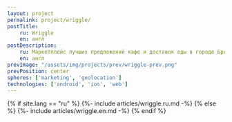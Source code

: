 ```yaml
---
layout: project
permalink: project/wriggle/
postTitle: 
    ru: Wriggle
    en: англ
postDescription: 
    ru: Маркетплейс лучших предложений кафе и доставок еды в городе Бристоль
    en: англ
prevImage: "/assets/img/projects/prev/wriggle-prev.png"
prevPosition: center
spheres: ['marketing', 'geolocation']
technologies: ['android', 'ios', 'web']
---
```


{% if site.lang == "ru" %}
{%- include articles/wriggle.ru.md -%}
{% else %}
{%- include articles/wriggle.en.md -%}
{% endif %}